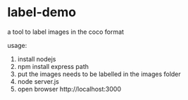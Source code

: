 # label-demo
a tool to label images in the coco format

usage:

1. install nodejs
2. npm install express path
3. put the images needs to be labelled in the images folder
4. node server.js
5. open browser http://localhost:3000
